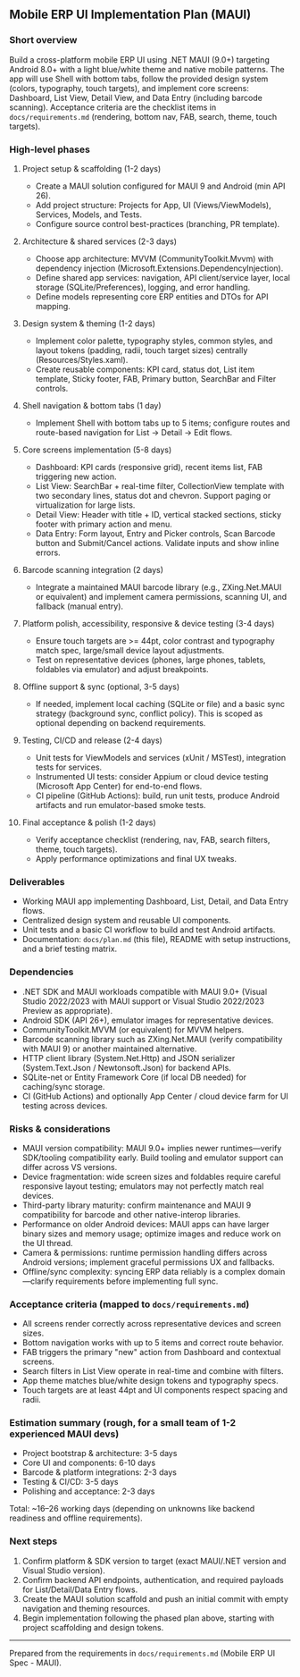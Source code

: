 ## Mobile ERP UI Implementation Plan (MAUI)

### Short overview

Build a cross-platform mobile ERP UI using .NET MAUI (9.0+) targeting Android 8.0+ with a light blue/white theme and native mobile patterns. The app will use Shell with bottom tabs, follow the provided design system (colors, typography, touch targets), and implement core screens: Dashboard, List View, Detail View, and Data Entry (including barcode scanning). Acceptance criteria are the checklist items in `docs/requirements.md` (rendering, bottom nav, FAB, search, theme, touch targets).

### High-level phases

1. Project setup & scaffolding (1-2 days)
	- Create a MAUI solution configured for MAUI 9 and Android (min API 26).
	- Add project structure: Projects for App, UI (Views/ViewModels), Services, Models, and Tests.
	- Configure source control best-practices (branching, PR template).

2. Architecture & shared services (2-3 days)
	- Choose app architecture: MVVM (CommunityToolkit.Mvvm) with dependency injection (Microsoft.Extensions.DependencyInjection).
	- Define shared app services: navigation, API client/service layer, local storage (SQLite/Preferences), logging, and error handling.
	- Define models representing core ERP entities and DTOs for API mapping.

3. Design system & theming (1-2 days)
	- Implement color palette, typography styles, common styles, and layout tokens (padding, radii, touch target sizes) centrally (Resources/Styles.xaml).
	- Create reusable components: KPI card, status dot, List item template, Sticky footer, FAB, Primary button, SearchBar and Filter controls.

4. Shell navigation & bottom tabs (1 day)
	- Implement Shell with bottom tabs up to 5 items; configure routes and route-based navigation for List -> Detail -> Edit flows.

5. Core screens implementation (5-8 days)
	- Dashboard: KPI cards (responsive grid), recent items list, FAB triggering new action.
	- List View: SearchBar + real-time filter, CollectionView template with two secondary lines, status dot and chevron. Support paging or virtualization for large lists.
	- Detail View: Header with title + ID, vertical stacked sections, sticky footer with primary action and menu.
	- Data Entry: Form layout, Entry and Picker controls, Scan Barcode button and Submit/Cancel actions. Validate inputs and show inline errors.

6. Barcode scanning integration (2 days)
	- Integrate a maintained MAUI barcode library (e.g., ZXing.Net.MAUI or equivalent) and implement camera permissions, scanning UI, and fallback (manual entry).

7. Platform polish, accessibility, responsive & device testing (3-4 days)
	- Ensure touch targets are >= 44pt, color contrast and typography match spec, large/small device layout adjustments.
	- Test on representative devices (phones, large phones, tablets, foldables via emulator) and adjust breakpoints.

8. Offline support & sync (optional, 3-5 days)
	- If needed, implement local caching (SQLite or file) and a basic sync strategy (background sync, conflict policy). This is scoped as optional depending on backend requirements.

9. Testing, CI/CD and release (2-4 days)
	- Unit tests for ViewModels and services (xUnit / MSTest), integration tests for services.
	- Instrumented UI tests: consider Appium or cloud device testing (Microsoft App Center) for end-to-end flows.
	- CI pipeline (GitHub Actions): build, run unit tests, produce Android artifacts and run emulator-based smoke tests.

10. Final acceptance & polish (1-2 days)
	- Verify acceptance checklist (rendering, nav, FAB, search filters, theme, touch targets).
	- Apply performance optimizations and final UX tweaks.

### Deliverables

- Working MAUI app implementing Dashboard, List, Detail, and Data Entry flows.
- Centralized design system and reusable UI components.
- Unit tests and a basic CI workflow to build and test Android artifacts.
- Documentation: `docs/plan.md` (this file), README with setup instructions, and a brief testing matrix.

### Dependencies

- .NET SDK and MAUI workloads compatible with MAUI 9.0+ (Visual Studio 2022/2023 with MAUI support or Visual Studio 2022/2023 Preview as appropriate).
- Android SDK (API 26+), emulator images for representative devices.
- CommunityToolkit.MVVM (or equivalent) for MVVM helpers.
- Barcode scanning library such as ZXing.Net.MAUI (verify compatibility with MAUI 9) or another maintained alternative.
- HTTP client library (System.Net.Http) and JSON serializer (System.Text.Json / Newtonsoft.Json) for backend APIs.
- SQLite-net or Entity Framework Core (if local DB needed) for caching/sync storage.
- CI (GitHub Actions) and optionally App Center / cloud device farm for UI testing across devices.

### Risks & considerations

- MAUI version compatibility: MAUI 9.0+ implies newer runtimes—verify SDK/tooling compatibility early. Build tooling and emulator support can differ across VS versions.
- Device fragmentation: wide screen sizes and foldables require careful responsive layout testing; emulators may not perfectly match real devices.
- Third-party library maturity: confirm maintenance and MAUI 9 compatibility for barcode and other native-interop libraries.
- Performance on older Android devices: MAUI apps can have larger binary sizes and memory usage; optimize images and reduce work on the UI thread.
- Camera & permissions: runtime permission handling differs across Android versions; implement graceful permissions UX and fallbacks.
- Offline/sync complexity: syncing ERP data reliably is a complex domain—clarify requirements before implementing full sync.

### Acceptance criteria (mapped to `docs/requirements.md`)

- All screens render correctly across representative devices and screen sizes.
- Bottom navigation works with up to 5 items and correct route behavior.
- FAB triggers the primary "new" action from Dashboard and contextual screens.
- Search filters in List View operate in real-time and combine with filters.
- App theme matches blue/white design tokens and typography specs.
- Touch targets are at least 44pt and UI components respect spacing and radii.

### Estimation summary (rough, for a small team of 1-2 experienced MAUI devs)

- Project bootstrap & architecture: 3-5 days
- Core UI and components: 6-10 days
- Barcode & platform integrations: 2-3 days
- Testing & CI/CD: 3-5 days
- Polishing and acceptance: 2-3 days

Total: ~16–26 working days (depending on unknowns like backend readiness and offline requirements).

### Next steps

1. Confirm platform & SDK version to target (exact MAUI/.NET version and Visual Studio version).
2. Confirm backend API endpoints, authentication, and required payloads for List/Detail/Data Entry flows.
3. Create the MAUI solution scaffold and push an initial commit with empty navigation and theming resources.
4. Begin implementation following the phased plan above, starting with project scaffolding and design tokens.

---

Prepared from the requirements in `docs/requirements.md` (Mobile ERP UI Spec - MAUI).

